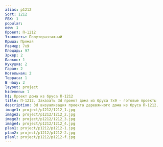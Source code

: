 ```yaml
---
alias: p1212
Sort: 1212
FBX: 1
popular: 
new: 1
Проект: П-1212
Этажность: Полутораэтажный
Крыша: Прямая
Размер: 7х9
Площадь: 97
Эркер: 2
Балкон: 1
Кукушка: 2
Гараж: 2
Котельная: 2
Терраса: 1
В чашу: 2
layout: project
hidemenu: 1
h1: Проект дома из бруса П-1212
title: П-1212. Заказать 3d проект дома из бруса 7х9 - готовые проекты
description: 3d визуализация проекта деревянного дома из бруса П-1212. Площадь 97 м2, размер 7х9. Вы можете внести любые изменения в проект.
image1: project/p1212/1212_1.jpg
image2: project/p1212/1212_2.jpg
image3: project/p1212/1212_3.jpg
image4: project/p1212/1212_4.jpg
plan1: project/p1212/p1212-1.jpg
plan2: project/p1212/p1212-2.jpg
planl: project/p1212/p1212-f.jpg
---
```

